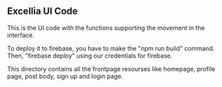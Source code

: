 
## Excellia UI Code

This is the UI code with the functions supporting the movement in the interface. 

To deploy it to firebase, you have to make the "npm run build" command. Then, "firebase deploy" using our credentials for firebase. 

This directory contains all the frontpage resourses like homepage, profile page, post body, sign up and login page.

